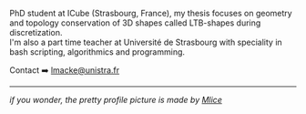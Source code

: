 PhD student at ICube (Strasbourg, France), my thesis focuses on geometry and topology conservation of 3D shapes called LTB-shapes during discretization.\
I'm also a part time teacher at Université de Strasbourg with speciality in bash scripting, algorithmics and programming.

Contact ➡️ <a href="mailto:lmacke\@unistra.fr">lmacke\@unistra.fr</a>

---

_if you wonder, the pretty profile picture is made by [Mlice](https://linktr.ee/mlice)_


<!---
Lysandre-M/Lysandre-M is a ✨ special ✨ repository because its `README.md` (this file) appears on your GitHub profile.
You can click the Preview link to take a look at your changes.
--->
